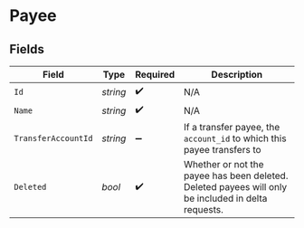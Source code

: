 # Payee


## Fields

| Field                                                                                               | Type                                                                                                | Required                                                                                            | Description                                                                                         |
| --------------------------------------------------------------------------------------------------- | --------------------------------------------------------------------------------------------------- | --------------------------------------------------------------------------------------------------- | --------------------------------------------------------------------------------------------------- |
| `Id`                                                                                                | *string*                                                                                            | :heavy_check_mark:                                                                                  | N/A                                                                                                 |
| `Name`                                                                                              | *string*                                                                                            | :heavy_check_mark:                                                                                  | N/A                                                                                                 |
| `TransferAccountId`                                                                                 | *string*                                                                                            | :heavy_minus_sign:                                                                                  | If a transfer payee, the `account_id` to which this payee transfers to                              |
| `Deleted`                                                                                           | *bool*                                                                                              | :heavy_check_mark:                                                                                  | Whether or not the payee has been deleted.  Deleted payees will only be included in delta requests. |